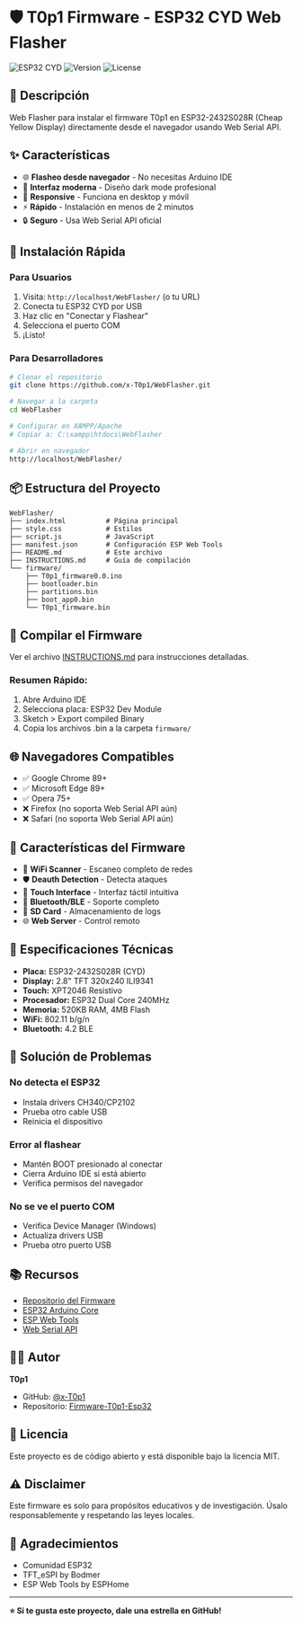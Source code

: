 ﻿# 🛡️ T0p1 Firmware - ESP32 CYD Web Flasher

![ESP32 CYD](https://img.shields.io/badge/ESP32-2432S028R-blue)
![Version](https://img.shields.io/badge/version-0.0-green)
![License](https://img.shields.io/badge/license-MIT-yellow)

## 📖 Descripción

Web Flasher para instalar el firmware T0p1 en ESP32-2432S028R (Cheap Yellow Display) directamente desde el navegador usando Web Serial API.

## ✨ Características

- 🌐 **Flasheo desde navegador** - No necesitas Arduino IDE
- 🎨 **Interfaz moderna** - Diseño dark mode profesional
- 📱 **Responsive** - Funciona en desktop y móvil
- ⚡ **Rápido** - Instalación en menos de 2 minutos
- 🔒 **Seguro** - Usa Web Serial API oficial

## 🚀 Instalación Rápida

### Para Usuarios

1. Visita: `http://localhost/WebFlasher/` (o tu URL)
2. Conecta tu ESP32 CYD por USB
3. Haz clic en "Conectar y Flashear"
4. Selecciona el puerto COM
5. ¡Listo!

### Para Desarrolladores

```bash
# Clonar el repositorio
git clone https://github.com/x-T0p1/WebFlasher.git

# Navegar a la carpeta
cd WebFlasher

# Configurar en XAMPP/Apache
# Copiar a: C:\xampp\htdocs\WebFlasher

# Abrir en navegador
http://localhost/WebFlasher/
```

## 📦 Estructura del Proyecto

```
WebFlasher/
├── index.html          # Página principal
├── style.css           # Estilos
├── script.js           # JavaScript
├── manifest.json       # Configuración ESP Web Tools
├── README.md           # Este archivo
├── INSTRUCTIONS.md     # Guía de compilación
└── firmware/
    ├── T0p1_firmware0.0.ino
    ├── bootloader.bin
    ├── partitions.bin
    ├── boot_app0.bin
    └── T0p1_firmware.bin
```

## 🔧 Compilar el Firmware

Ver el archivo [INSTRUCTIONS.md](INSTRUCTIONS.md) para instrucciones detalladas.

### Resumen Rápido:

1. Abre Arduino IDE
2. Selecciona placa: ESP32 Dev Module
3. Sketch > Export compiled Binary
4. Copia los archivos .bin a la carpeta `firmware/`

## 🌐 Navegadores Compatibles

- ✅ Google Chrome 89+
- ✅ Microsoft Edge 89+
- ✅ Opera 75+
- ❌ Firefox (no soporta Web Serial API aún)
- ❌ Safari (no soporta Web Serial API aún)

## 📱 Características del Firmware

- 📡 **WiFi Scanner** - Escaneo completo de redes
- 🛡️ **Deauth Detection** - Detecta ataques
- 📱 **Touch Interface** - Interfaz táctil intuitiva
- 🔵 **Bluetooth/BLE** - Soporte completo
- 💾 **SD Card** - Almacenamiento de logs
- 🌐 **Web Server** - Control remoto

## 🎯 Especificaciones Técnicas

- **Placa:** ESP32-2432S028R (CYD)
- **Display:** 2.8" TFT 320x240 ILI9341
- **Touch:** XPT2046 Resistivo
- **Procesador:** ESP32 Dual Core 240MHz
- **Memoria:** 520KB RAM, 4MB Flash
- **WiFi:** 802.11 b/g/n
- **Bluetooth:** 4.2 BLE

## 🐛 Solución de Problemas

### No detecta el ESP32
- Instala drivers CH340/CP2102
- Prueba otro cable USB
- Reinicia el dispositivo

### Error al flashear
- Mantén BOOT presionado al conectar
- Cierra Arduino IDE si está abierto
- Verifica permisos del navegador

### No se ve el puerto COM
- Verifica Device Manager (Windows)
- Actualiza drivers USB
- Prueba otro puerto USB

## 📚 Recursos

- [Repositorio del Firmware](https://github.com/x-T0p1/Firmware-T0p1-Esp32)
- [ESP32 Arduino Core](https://github.com/espressif/arduino-esp32)
- [ESP Web Tools](https://esphome.github.io/esp-web-tools/)
- [Web Serial API](https://developer.mozilla.org/en-US/docs/Web/API/Web_Serial_API)

## 👨‍💻 Autor

**T0p1**
- GitHub: [@x-T0p1](https://github.com/x-T0p1)
- Repositorio: [Firmware-T0p1-Esp32](https://github.com/x-T0p1/Firmware-T0p1-Esp32)

## 📄 Licencia

Este proyecto es de código abierto y está disponible bajo la licencia MIT.

## ⚠️ Disclaimer

Este firmware es solo para propósitos educativos y de investigación. Úsalo responsablemente y respetando las leyes locales.

## 🙏 Agradecimientos

- Comunidad ESP32
- TFT_eSPI by Bodmer
- ESP Web Tools by ESPHome

---

**⭐ Si te gusta este proyecto, dale una estrella en GitHub!**

